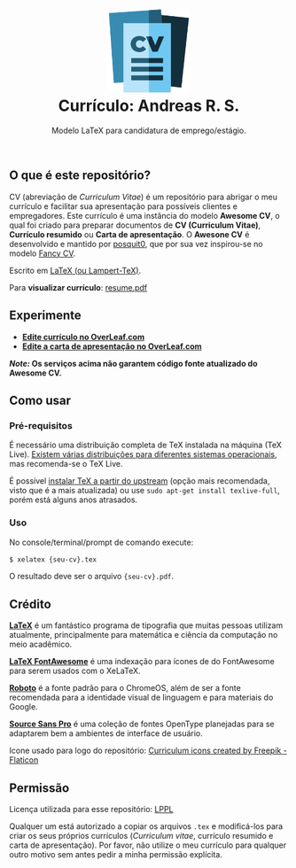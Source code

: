 <h1 align="center">
  <a href="https://gitlab.com/script0mux-info/cv" title="CV Andreas">
    <img alt="CV Andreas" src="./assets/curriculum-vitae.png" width="150px" height="150px" />
  </a>
  <br />
  Currículo: Andreas R. S.
</h1>

<p align="center">
  Modelo LaTeX para candidatura de emprego/estágio.
</p>

<div align="center">
  <!--
  <a href="https://www.paypal.me/posquit0">
    <img alt="Donate" src="https://img.shields.io/badge/Donate-PayPal-blue.svg" />
  </a>
  -->
  <!--
  <a href="https://circleci.com/gh/posquit0/Awesome-CV">
    <img alt="CircleCI" src="https://circleci.com/gh/posquit0/Awesome-CV.svg?style=shield" />
  </a>
  -->
  <!--
  <a href="https://raw.githubusercontent.com/posquit0/Awesome-CV/master/examples/resume.pdf">
    <img alt="Example Resume" src="https://img.shields.io/badge/resume-pdf-green.svg" />
  </a>
  -->
  <!--
  <a href="https://raw.githubusercontent.com/posquit0/Awesome-CV/master/examples/cv.pdf">
    <img alt="Example CV" src="https://img.shields.io/badge/cv-pdf-green.svg" />
  </a>
  -->
  <!--
  <a href="https://raw.githubusercontent.com/posquit0/Awesome-CV/master/examples/coverletter.pdf">
    <img alt="Example Coverletter" src="https://img.shields.io/badge/coverletter-pdf-green.svg" />
  </a>
  -->
</div>

<br />

## O que é este repositório?

CV (abreviação de *Curriculum Vitae*) é um repositório para abrigar o meu currículo e facilitar sua apresentação para possíveis clientes e empregadores. Este currículo é uma instância do modelo **Awesome CV**, o qual foi criado para preparar documentos de **CV (Curriculum Vitae)**, **Currículo resumido** ou **Carta de apresentação**. O **Awesone CV** é desenvolvido e mantido por [posquit0](https://github.com/posquit0/Awesome-CV), que por sua vez inspirou-se no modelo [Fancy CV](https://www.sharelatex.com/templates/cv-or-resume/fancy-cv).

Escrito em [LaTeX (ou Lampert-TeX)](https://www.latex-project.org/).

Para **visualizar currículo**: [resume.pdf](https://gitlab.com/script0mux/my-cv-off-the-shelf/-/blob/2ba0768c2e1afdd0e483d9039d45dcbf1b3536e0/src/resume.pdf)

## Experimente

* [**Edite currículo no OverLeaf.com**](https://www.overleaf.com/latex/templates/awesome-cv/tvmzpvdjfqxp)
* [**Edite a carta de apresentação no OverLeaf.com**](https://www.overleaf.com/latex/templates/awesome-cv-cover-letter/pfzzjspkthbk)

**_Note:_ Os serviços acima não garantem código fonte atualizado do Awesome CV.**

## Como usar

### Pré-requisitos

É necessário uma distribuição completa de TeX instalada na máquina (TeX Live). [Existem várias distribuições para diferentes sistemas operacionais](http://tex.stackexchange.com/q/55437), mas recomenda-se o TeX Live.

É possível [instalar TeX a partir do upstream](http://tex.stackexchange.com/q/1092) (opção mais recomendada, visto que é a mais atualizada) ou use `sudo apt-get install texlive-full`, porém está alguns anos atrasados.

### Uso

No console/terminal/prompt de comando execute:

```bash
$ xelatex {seu-cv}.tex
```

O resultado deve ser o arquivo ``{seu-cv}.pdf``.

## Crédito

[**LaTeX**](http://www.latex-project.org) é um fantástico programa de tipografia que muitas pessoas utilizam atualmente, principalmente para matemática e ciência da computação no meio acadêmico.

[**LaTeX FontAwesome**](https://github.com/furl/latex-fontawesome) é uma indexação para ícones de do FontAwesome para serem usados com o XeLaTeX.

[**Roboto**](https://github.com/google/roboto) é a fonte padrão para o ChromeOS, além de ser a fonte recomendada para a identidade visual de linguagem e para materiais do Google.

[**Source Sans Pro**](https://github.com/adobe-fonts/source-sans-pro) é uma coleção de fontes OpenType planejadas para se adaptarem bem a ambientes de interface de usuário.

Icone usado para logo do repositório: [Curriculum icons created by Freepik - Flaticon](https://www.flaticon.com/free-icons/curriculum)

## Permissão

Licença utilizada para esse repositório: [LPPL](https://gitlab.com/script0mux-info/cv/-/blob/29a04524ad637c436d9acb997313ead831a40f15/LICENSE.txt)

Qualquer um está autorizado a copiar os arquivos `.tex` e modificá-los para criar os seus próprios currículos (*Curriculum vitae*, currículo resumido e carta de apresentação). Por favor, não utilize o meu currículo para qualquer outro motivo sem antes pedir a minha permissão explícita.
